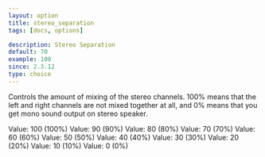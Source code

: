 ```yaml
---
layout: option
title: stereo_separation
tags: [docs, options]

description: Stereo Separation
default: 70
example: 100
since: 2.3.12
type: choice
---
```


Controls the amount of mixing of the stereo channels. 100% means that
the left and right channels are not mixed together at all, and 0% means
that you get mono sound output on stereo speaker.

Value: 100 (100%)
Value: 90 (90%)
Value: 80 (80%)
Value: 70 (70%)
Value: 60 (60%)
Value: 50 (50%)
Value: 40 (40%)
Value: 30 (30%)
Value: 20 (20%)
Value: 10 (10%)
Value: 0 (0%)
